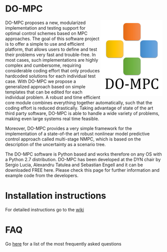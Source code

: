 # DO-MPC
<img src="https://github.com/sergiolucia/DO-MPC/blob/master/documentation/logo_v1.png" width="200" alt="A view of Earth from space." 
  align="right">
DO-MPC proposes a new, modularized implementation and testing support for optimal control schemes based on  MPC approaches. The goal of this software project is to offer a simple to use and efficient platform, that allows users to define and test their  problems very fast and trouble-free. In most cases, such implementations are highly complex and cumbersome, requiring considerable coding effort that only produces hardcoded solutions for each individual test case. With DO-MPC we propose a generalized approach based on simple templates  that can be edited for each individual problem. A robust and time efficient core module combines everything together automatically, such that the coding effort is reduced drastically. Taking advantage of state of the art third party software, DO-MPC  is able to handle a wide variety of problems, making even large systems real time feasible.

Moreover, DO-MPC provides a very simple framework for the implementation of a state-of-the art robust nonlinear model predictive control approach called multi-stage NMPC, which is based on the description of the uncertainty as a scenario tree.

The DO-MPC software is Python based and works therefore on any OS with a Python 2.7 distribution. DO-MPC has been developed at the DYN chair by Sergio Lucia, Alexandru Tatulea and Sebastian Engell and it can be downloaded FREE here. Please check this page for further information and example code from the developers.

# Installation instructions
For detailed instructions go to the [wiki](https://github.com/do-mpc/do-mpc/wiki)

# FAQ
Go [here](https://github.com/do-mpc/do-mpc/wiki/FAQ) for a list of the most frequently asked questions
